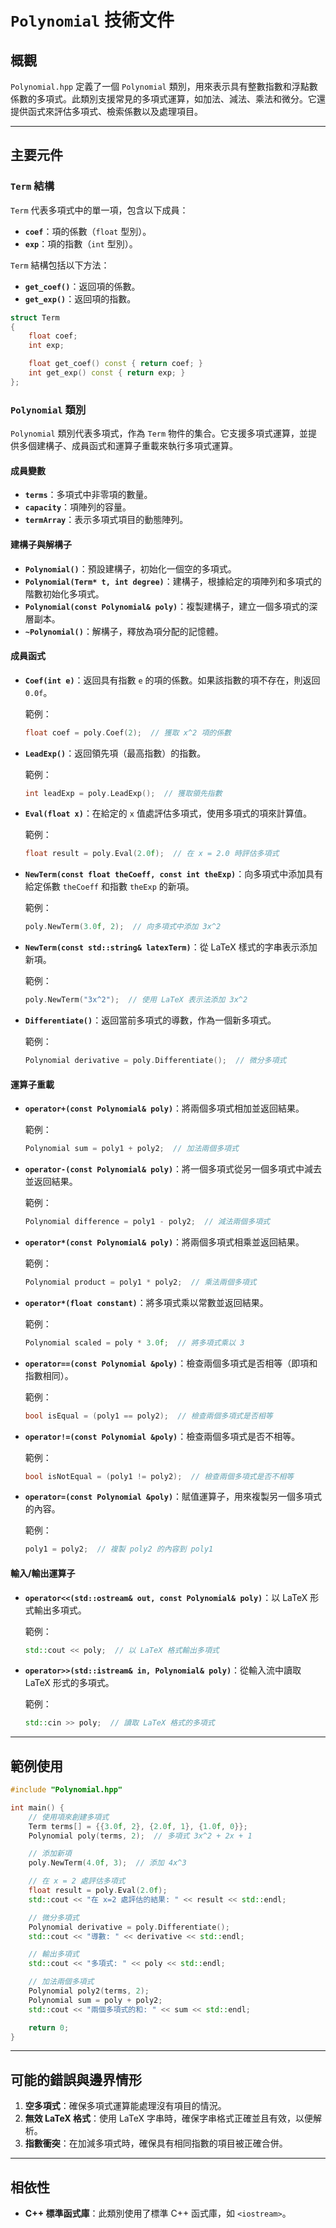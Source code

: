 # `Polynomial` 技術文件

## 概觀

`Polynomial.hpp` 定義了一個 `Polynomial` 類別，用來表示具有整數指數和浮點數係數的多項式。此類別支援常見的多項式運算，如加法、減法、乘法和微分。它還提供函式來評估多項式、檢索係數以及處理項目。

---

## 主要元件

### `Term` 結構

`Term` 代表多項式中的單一項，包含以下成員：
- **`coef`**：項的係數（`float` 型別）。
- **`exp`**：項的指數（`int` 型別）。

`Term` 結構包括以下方法：
- **`get_coef()`**：返回項的係數。
- **`get_exp()`**：返回項的指數。

```cpp
struct Term
{
    float coef;
    int exp;

    float get_coef() const { return coef; }
    int get_exp() const { return exp; }
};
```

### `Polynomial` 類別

`Polynomial` 類別代表多項式，作為 `Term` 物件的集合。它支援多項式運算，並提供多個建構子、成員函式和運算子重載來執行多項式運算。

#### 成員變數
- **`terms`**：多項式中非零項的數量。
- **`capacity`**：項陣列的容量。
- **`termArray`**：表示多項式項目的動態陣列。

#### 建構子與解構子
- **`Polynomial()`**：預設建構子，初始化一個空的多項式。
- **`Polynomial(Term* t, int degree)`**：建構子，根據給定的項陣列和多項式的階數初始化多項式。
- **`Polynomial(const Polynomial& poly)`**：複製建構子，建立一個多項式的深層副本。
- **`~Polynomial()`**：解構子，釋放為項分配的記憶體。

#### 成員函式

- **`Coef(int e)`**：返回具有指數 `e` 的項的係數。如果該指數的項不存在，則返回 `0.0f`。
  
  範例：
  ```cpp
  float coef = poly.Coef(2);  // 獲取 x^2 項的係數
  ```

- **`LeadExp()`**：返回領先項（最高指數）的指數。
  
  範例：
  ```cpp
  int leadExp = poly.LeadExp();  // 獲取領先指數
  ```

- **`Eval(float x)`**：在給定的 `x` 值處評估多項式，使用多項式的項來計算值。
  
  範例：
  ```cpp
  float result = poly.Eval(2.0f);  // 在 x = 2.0 時評估多項式
  ```

- **`NewTerm(const float theCoeff, const int theExp)`**：向多項式中添加具有給定係數 `theCoeff` 和指數 `theExp` 的新項。
  
  範例：
  ```cpp
  poly.NewTerm(3.0f, 2);  // 向多項式中添加 3x^2
  ```

- **`NewTerm(const std::string& latexTerm)`**：從 LaTeX 樣式的字串表示添加新項。

  範例：
  ```cpp
  poly.NewTerm("3x^2");  // 使用 LaTeX 表示法添加 3x^2
  ```

- **`Differentiate()`**：返回當前多項式的導數，作為一個新多項式。

  範例：
  ```cpp
  Polynomial derivative = poly.Differentiate();  // 微分多項式
  ```

#### 運算子重載

- **`operator+(const Polynomial& poly)`**：將兩個多項式相加並返回結果。
  
  範例：
  ```cpp
  Polynomial sum = poly1 + poly2;  // 加法兩個多項式
  ```

- **`operator-(const Polynomial& poly)`**：將一個多項式從另一個多項式中減去並返回結果。
  
  範例：
  ```cpp
  Polynomial difference = poly1 - poly2;  // 減法兩個多項式
  ```

- **`operator*(const Polynomial& poly)`**：將兩個多項式相乘並返回結果。
  
  範例：
  ```cpp
  Polynomial product = poly1 * poly2;  // 乘法兩個多項式
  ```

- **`operator*(float constant)`**：將多項式乘以常數並返回結果。
  
  範例：
  ```cpp
  Polynomial scaled = poly * 3.0f;  // 將多項式乘以 3
  ```

- **`operator==(const Polynomial &poly)`**：檢查兩個多項式是否相等（即項和指數相同）。
  
  範例：
  ```cpp
  bool isEqual = (poly1 == poly2);  // 檢查兩個多項式是否相等
  ```

- **`operator!=(const Polynomial &poly)`**：檢查兩個多項式是否不相等。
  
  範例：
  ```cpp
  bool isNotEqual = (poly1 != poly2);  // 檢查兩個多項式是否不相等
  ```

- **`operator=(const Polynomial &poly)`**：賦值運算子，用來複製另一個多項式的內容。
  
  範例：
  ```cpp
  poly1 = poly2;  // 複製 poly2 的內容到 poly1
  ```

#### 輸入/輸出運算子

- **`operator<<(std::ostream& out, const Polynomial& poly)`**：以 LaTeX 形式輸出多項式。
  
  範例：
  ```cpp
  std::cout << poly;  // 以 LaTeX 格式輸出多項式
  ```

- **`operator>>(std::istream& in, Polynomial& poly)`**：從輸入流中讀取 LaTeX 形式的多項式。
  
  範例：
  ```cpp
  std::cin >> poly;  // 讀取 LaTeX 格式的多項式
  ```

---

## 範例使用

```cpp
#include "Polynomial.hpp"

int main() {
    // 使用項來創建多項式
    Term terms[] = {{3.0f, 2}, {2.0f, 1}, {1.0f, 0}};
    Polynomial poly(terms, 2);  // 多項式 3x^2 + 2x + 1

    // 添加新項
    poly.NewTerm(4.0f, 3);  // 添加 4x^3

    // 在 x = 2 處評估多項式
    float result = poly.Eval(2.0f);
    std::cout << "在 x=2 處評估的結果: " << result << std::endl;

    // 微分多項式
    Polynomial derivative = poly.Differentiate();
    std::cout << "導數: " << derivative << std::endl;

    // 輸出多項式
    std::cout << "多項式: " << poly << std::endl;

    // 加法兩個多項式
    Polynomial poly2(terms, 2);
    Polynomial sum = poly + poly2;
    std::cout << "兩個多項式的和: " << sum << std::endl;

    return 0;
}
```

---

## 可能的錯誤與邊界情形

1. **空多項式**：確保多項式運算能處理沒有項目的情況。
2. **無效 LaTeX 格式**：使用 LaTeX 字串時，確保字串格式正確並且有效，以便解析。
3. **指數衝突**：在加減多項式時，確保具有相同指數的項目被正確合併。

---

## 相依性

- **C++ 標準函式庫**：此類別使用了標準 C++ 函式庫，如 `<iostream>`。
